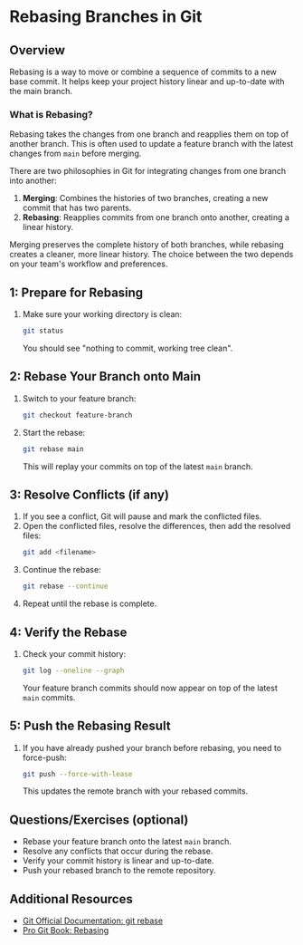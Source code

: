 # Rebasing Branches in Git

## Overview

Rebasing is a way to move or combine a sequence of commits to a new base commit. It helps keep your project history linear and up-to-date with the main branch.

### What is Rebasing?

Rebasing takes the changes from one branch and reapplies them on top of another branch. This is often used to update a feature branch with the latest changes from `main` before merging.

There are two philosophies in Git for integrating changes from one branch into another:
1. **Merging**: Combines the histories of two branches, creating a new commit that has two parents.
2. **Rebasing**: Reapplies commits from one branch onto another, creating a linear history.

Merging preserves the complete history of both branches, while rebasing creates a cleaner, more linear history. The choice between the two depends on your team's workflow and preferences.

## 1: Prepare for Rebasing

1. Make sure your working directory is clean:
   ```bash
   git status
   ```
   You should see "nothing to commit, working tree clean".

## 2: Rebase Your Branch onto Main

1. Switch to your feature branch:
   ```bash
   git checkout feature-branch
   ```
2. Start the rebase:
   ```bash
   git rebase main
   ```
   This will replay your commits on top of the latest `main` branch.

## 3: Resolve Conflicts (if any)

1. If you see a conflict, Git will pause and mark the conflicted files.
2. Open the conflicted files, resolve the differences, then add the resolved files:
   ```bash
   git add <filename>
   ```
3. Continue the rebase:
   ```bash
   git rebase --continue
   ```
4. Repeat until the rebase is complete.

## 4: Verify the Rebase

1. Check your commit history:
   ```bash
   git log --oneline --graph
   ```
   Your feature branch commits should now appear on top of the latest `main` commits.

## 5: Push the Rebasing Result

1. If you have already pushed your branch before rebasing, you need to force-push:
   ```bash
   git push --force-with-lease
   ```
   This updates the remote branch with your rebased commits.

## Questions/Exercises (optional)

- Rebase your feature branch onto the latest `main` branch.
- Resolve any conflicts that occur during the rebase.
- Verify your commit history is linear and up-to-date.
- Push your rebased branch to the remote repository.

## Additional Resources

- [Git Official Documentation: git rebase](https://git-scm.com/docs/git-rebase)
- [Pro Git Book: Rebasing](https://git-scm.com/book/en/v2/Git-Branching-Rebasing)
